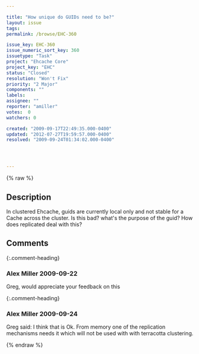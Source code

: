 ```yaml
---

title: "How unique do GUIDs need to be?"
layout: issue
tags: 
permalink: /browse/EHC-360

issue_key: EHC-360
issue_numeric_sort_key: 360
issuetype: "Task"
project: "Ehcache Core"
project_key: "EHC"
status: "Closed"
resolution: "Won't Fix"
priority: "2 Major"
components: ""
labels: 
assignee: ""
reporter: "amiller"
votes:  0
watchers: 0

created: "2009-09-17T22:49:35.000-0400"
updated: "2012-07-27T19:59:57.000-0400"
resolved: "2009-09-24T01:34:02.000-0400"




---
```


{% raw %}

## Description

<div markdown="1" class="description">

In clustered Ehcache, guids are currently local only and not stable for a Cache across the cluster.  Is this bad?  what's the purpose of the guid?  How does replicated deal with this?

</div>

## Comments


{:.comment-heading}
### **Alex Miller** <span class="date">2009-09-22</span>

<div markdown="1" class="comment">

Greg, would appreciate your feedback on this

</div>


{:.comment-heading}
### **Alex Miller** <span class="date">2009-09-24</span>

<div markdown="1" class="comment">

Greg said:
I think that is Ok. From memory one of the replication mechanisms needs it which will not be used with with terracotta clustering.

</div>



{% endraw %}
